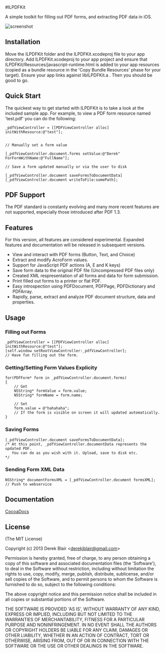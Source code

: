 #ILPDFKit

A simple toolkit for filling out PDF forms, and extracting PDF data in iOS.


![screenshot](http://imgur.com/oo5HLUg.png "Screenshot")

## Installation

   Move the ILPDFKit folder and the ILPDFKit.xcodeproj file to your app directory. Add ILPDFKit.xcodeproj to your app project and ensure that ILPDFKit/Resources/javascript-runtime.html is added to your app resources (copied as a bundle resource in the 'Copy Bundle Resources' phase for your target). Ensure your app links against libILPDFKit.a . Then you should be good to go.

## Quick Start

 The quickest way to get started with ILPDFKit is to take a look at the included sample app. For example, to view a PDF form resource named 'test.pdf' you can do the following:

    _pdfViewController = [[PDFViewController alloc] initWithResource:@"test"];
    
    
    // Manually set a form value
    
    [_pdfViewController.document.forms setValue:@"Derek" ForFormWithName:@"FullName"];
    
    // Save a form updated manually or via the user to disk
    
    [_pdfViewController.document saveFormsToDocumentData]
    [_pdfViewController.document writeToFile:somePath];

## PDF Support

  The PDF standard is constanty evolving and many more recent features are not supported, especially those introduced after PDF 1.3.
  
    
## Features


  For this version, all features are considered experimental. Expanded features and documentation will be released in subsequent versions.
  
  * View and interact with PDF forms (Button, Text, and Choice)
  * Extract and modify AcroForm values.
  * Support for JavaScript PDF actions (A, E and K keys)
  * Save form data to the original PDF file (Uncompressed PDF files only)
  * Created XML respresentation of all forms and data for form submission.
  * Print filled out forms to a printer or flat PDF.
  * Easy introspection using PDFDocument, PDFPage, PDFDictionary and PDFArray.
  * Rapidly, parse, extract and analyze PDF document structure, data and properties.
  
  
## Usage


### Filling out Forms

	_pdfViewController = [[PDFViewController alloc] initWithResource:@"test"];
	[self.window setRootViewController:_pdfViewController];
	// Have fun filling out the form.


### Getting/Setting Form Values Explicity

	for(PDFForm* form in _pdfViewController.document.forms)
	{
		// Get
		NSString* formValue = form.value;
		NSString* formName = form.name;
		
		// Set
		form.value = @"hahahaha";
		// If the form is visible on screen it will updated automatically.
	}


### Saving Forms

	[_pdfViewController.document saveFormsToDocumentData];
	/* At this point, _pdfViewController.documentData represents the updated PDF.
	   You can do as you wish with it. Upload, save to disk etc.
	*/ 
	
### Sending Form XML Data 

	NSString* documentFormsXML = [_pdfViewController.document formsXML];
	// Push to webservice
	


## Documentation

[CocoaDocs](http://cocoadocs.org/docsets/ILPDFKit)


## License

(The MIT License)

Copyright (c) 2013 Derek Blair &lt;derekjblair@gmail.com&gt;

Permission is hereby granted, free of charge, to any person obtaining
a copy of this software and associated documentation files (the
'Software'), to deal in the Software without restriction, including
without limitation the rights to use, copy, modify, merge, publish,
distribute, sublicense, and/or sell copies of the Software, and to
permit persons to whom the Software is furnished to do so, subject to
the following conditions:

The above copyright notice and this permission notice shall be
included in all copies or substantial portions of the Software.

THE SOFTWARE IS PROVIDED 'AS IS', WITHOUT WARRANTY OF ANY KIND,
EXPRESS OR IMPLIED, INCLUDING BUT NOT LIMITED TO THE WARRANTIES OF
MERCHANTABILITY, FITNESS FOR A PARTICULAR PURPOSE AND NONINFRINGEMENT.
IN NO EVENT SHALL THE AUTHORS OR COPYRIGHT HOLDERS BE LIABLE FOR ANY
CLAIM, DAMAGES OR OTHER LIABILITY, WHETHER IN AN ACTION OF CONTRACT,
TORT OR OTHERWISE, ARISING FROM, OUT OF OR IN CONNECTION WITH THE
SOFTWARE OR THE USE OR OTHER DEALINGS IN THE SOFTWARE.
